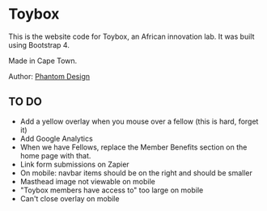 # Toybox

This is the website code for Toybox, an African innovation lab. It was built using Bootstrap 4.

Made in Cape Town.

Author:
[Phantom Design](https://phantom.design)

## TO DO
- Add a yellow overlay when you mouse over a fellow (this is hard, forget it)
- Add Google Analytics
- When we have Fellows, replace the Member Benefits section on the home page with that.
- Link form submissions on Zapier
- On mobile: navbar items should be on the right and should be smaller
- Masthead image not viewable on mobile
- "Toybox members have access to" too large on mobile
- Can't close overlay on mobile
